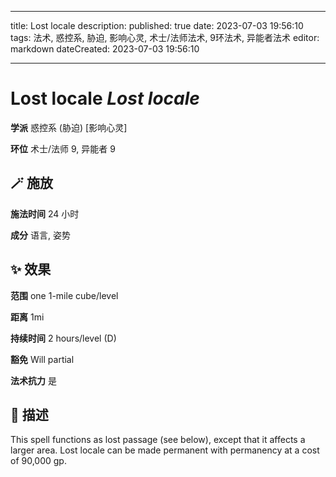
---
title: Lost locale
description: 
published: true
date: 2023-07-03 19:56:10
tags: 法术, 惑控系, 胁迫, 影响心灵, 术士/法师法术, 9环法术, 异能者法术
editor: markdown
dateCreated: 2023-07-03 19:56:10

---

# **Lost locale** *Lost locale*

**学派** 惑控系 (胁迫) \[影响心灵\] 

**环位** 术士/法师 9, 异能者 9

## 🪄 施放

**施法时间** 24 小时

**成分** 语言, 姿势

## ✨ 效果  

**范围** one 1-mile cube/level

**距离** 1mi  

**持续时间** 2 hours/level (D) 

**豁免** Will partial

**法术抗力** 是

## 📖 描述

This spell functions as lost passage (see below), except that it affects a larger area. Lost locale can be made permanent with permanency at a cost of 90,000 gp.
    